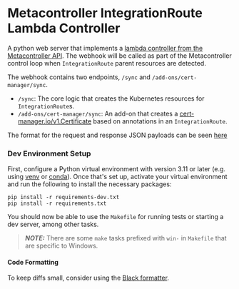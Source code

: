 # Metacontroller IntegrationRoute Lambda Controller

A python web server that implements
a [lambda controller from the Metacontroller API](https://metacontroller.github.io/metacontroller/concepts.html#lambda-controller).
The webhook will be called as part of the Metacontroller control loop when `IntegrationRoute` parent
resources are detected.  

The webhook contains two endpoints, `/sync` and `/add-ons/cert-manager/sync`.
- `/sync`: The core logic that creates the Kubernetes resources for `IntegrationRoute`s.
- `/add-ons/cert-manager/sync`: An add-on that creates a [cert-manager.io/v1.Certificate](https://cert-manager.io/docs/reference/api-docs/#cert-manager.io/v1.Certificate) based on annotations in an `IntegrationRoute`.


The format for the request and response JSON payloads can be
seen [here](https://metacontroller.github.io/metacontroller/api/compositecontroller.html#sync-hook)

### Dev Environment Setup

First, configure a Python virtual environment with version 3.11 or later (e.g.
using [venv](https://docs.python.org/3/library/venv.html)
or [conda](https://conda.io/projects/conda/en/latest/user-guide/getting-started.html#managing-python)).
Once that's set up, activate your virtual environment and run the following to install the necessary
packages:

```shell
pip install -r requirements-dev.txt
pip install -r requirements.txt
```

You should now be able to use the `Makefile` for running tests or starting a dev server, among other
tasks.

> **_NOTE:_**  There are some `make` tasks prefixed with `win-` in `Makefile` that are specific to Windows. 

#### Code Formatting

To keep diffs small, consider using
the [Black formatter](https://black.readthedocs.io/en/stable/integrations/editors.html).